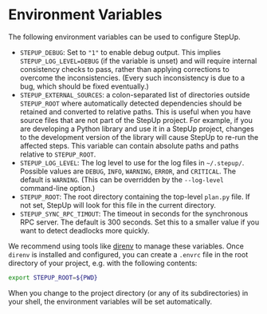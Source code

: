 # Environment Variables

The following environment variables can be used to configure StepUp.

- `STEPUP_DEBUG`: Set to `"1"` to enable debug output.
  This implies `STEPUP_LOG_LEVEL=DEBUG` (if the variable is unset)
  and will require internal consistency checks to pass,
  rather than applying corrections to overcome the inconsistencies.
  (Every such inconsistency is due to a bug, which should be fixed eventually.)
- `STEPUP_EXTERNAL_SOURCES`: a colon-separated list of directories outside `STEPUP_ROOT`
  where automatically detected dependencies should be retained and converted to relative paths.
  This is useful when you have source files that are not part of the StepUp project.
  For example, if you are developing a Python library and use it in a StepUp project,
  changes to the development version of the library will cause StepUp to re-run the affected steps.
  This variable can contain absolute paths and paths relative to `STEPUP_ROOT`.
- `STEPUP_LOG_LEVEL`: The log level to use for the log files in `~/.stepup/`.
  Possible values are `DEBUG`, `INFO`, `WARNING`, `ERROR`, and `CRITICAL`.
  The default is `WARNING`.
  (This can be overridden by the `--log-level` command-line option.)
- `STEPUP_ROOT`: The root directory containing the top-level `plan.py` file.
  If not set, StepUp will look for this file in the current directory.
- `STEPUP_SYNC_RPC_TIMOUT`: The timeout in seconds for the synchronous RPC server.
  The default is 300 seconds.
  Set this to a smaller value if you want to detect deadlocks more quickly.

We recommend using tools like [direnv](https://direnv.net/) to manage these variables.
Once `direnv` is installed and configured, you can create a `.envrc` file
in the root directory of your project, e.g. with the following contents:

```bash
export STEPUP_ROOT=${PWD}
```

When you change to the project directory (or any of its subdirectories) in your shell,
the environment variables will be set automatically.
